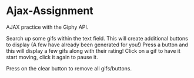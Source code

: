 # Ajax-Assignment
AJAX practice with the Giphy API.


Search up some gifs within the text field.
This will create additional buttons to display (A few have already been generated for you!)
Press a button and this will display a few gifs along with their rating!
Click on a gif to have it start moving, click it again to pause it.


Press on the clear button to remove all gifs/buttons. 
